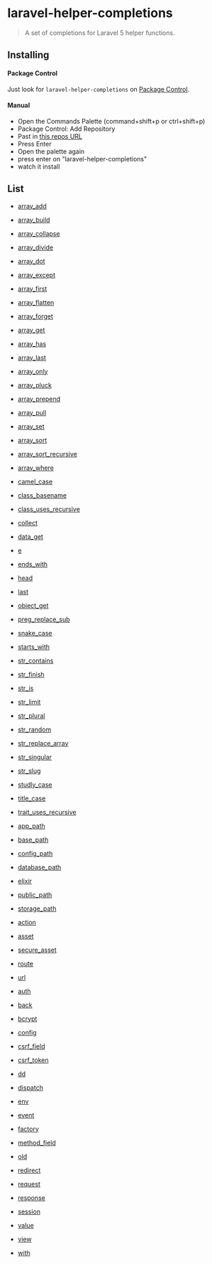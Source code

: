 # laravel-helper-completions

> A set of completions for Laravel 5 helper functions.

## Installing

#### Package Control

Just look for `laravel-helper-completions` on [Package Control](https://sublime.wbond.net/packages/).

#### Manual

* Open the Commands Palette (command+shift+p or ctrl+shift+p)
* Package Control: Add Repository
* Past in [this repos URL](https://github.com/james2doyle/laravel-helper-completions)
* Press Enter
* Open the palette again
* press enter on "laravel-helper-completions"
* watch it install

## List

* [array_add](https://laravel.com/docs/master/helpers#method-array-add)
* [array_build](https://laravel.com/docs/master/helpers#method-array-build)
* [array_collapse](https://laravel.com/docs/master/helpers#method-array-collapse)
* [array_divide](https://laravel.com/docs/master/helpers#method-array-divide)
* [array_dot](https://laravel.com/docs/master/helpers#method-array-dot)
* [array_except](https://laravel.com/docs/master/helpers#method-array-except)
* [array_first](https://laravel.com/docs/master/helpers#method-array-first)
* [array_flatten](https://laravel.com/docs/master/helpers#method-array-flatten)
* [array_forget](https://laravel.com/docs/master/helpers#method-array-forget)
* [array_get](https://laravel.com/docs/master/helpers#method-array-get)
* [array_has](https://laravel.com/docs/master/helpers#method-array-has)
* [array_last](https://laravel.com/docs/master/helpers#method-array-last)
* [array_only](https://laravel.com/docs/master/helpers#method-array-only)
* [array_pluck](https://laravel.com/docs/master/helpers#method-array-pluck)
* [array_prepend](https://laravel.com/docs/master/helpers#method-array-prepend)
* [array_pull](https://laravel.com/docs/master/helpers#method-array-pull)
* [array_set](https://laravel.com/docs/master/helpers#method-array-set)
* [array_sort](https://laravel.com/docs/master/helpers#method-array-sort)
* [array_sort_recursive](https://laravel.com/docs/master/helpers#method-array-sort-recursive)
* [array_where](https://laravel.com/docs/master/helpers#method-array-where)
* [camel_case](https://laravel.com/docs/master/helpers#method-camel-case)
* [class_basename](https://laravel.com/docs/master/helpers#method-class-basename)
* [class_uses_recursive](https://laravel.com/docs/master/helpers#method-class-uses-recursive)
* [collect](https://laravel.com/docs/master/helpers#method-collect)
* [data_get](https://laravel.com/docs/master/helpers#method-data-get)
* [e](https://laravel.com/docs/master/helpers#method-e)
* [ends_with](https://laravel.com/docs/master/helpers#method-ends-with)
* [head](https://laravel.com/docs/master/helpers#method-head)
* [last](https://laravel.com/docs/master/helpers#method-last)
* [object_get](https://laravel.com/docs/master/helpers#method-object-get)
* [preg_replace_sub](https://laravel.com/docs/master/helpers#method-preg-replace-sub)
* [snake_case](https://laravel.com/docs/master/helpers#method-snake-case)
* [starts_with](https://laravel.com/docs/master/helpers#method-starts-with)
* [str_contains](https://laravel.com/docs/master/helpers#method-str-contains)
* [str_finish](https://laravel.com/docs/master/helpers#method-str-finish)
* [str_is](https://laravel.com/docs/master/helpers#method-str-is)
* [str_limit](https://laravel.com/docs/master/helpers#method-str-limit)
* [str_plural](https://laravel.com/docs/master/helpers#method-str-plural)
* [str_random](https://laravel.com/docs/master/helpers#method-str-random)
* [str_replace_array](https://laravel.com/docs/master/helpers#method-str-replace-array)
* [str_singular](https://laravel.com/docs/master/helpers#method-str-singular)
* [str_slug](https://laravel.com/docs/master/helpers#method-str-slug)
* [studly_case](https://laravel.com/docs/master/helpers#method-studly-case)
* [title_case](https://laravel.com/docs/master/helpers#method-title-case)
* [trait_uses_recursive](https://laravel.com/docs/master/helpers#method-trait-uses-recursive)

* [app_path](https://laravel.com/docs/master/helpers#method-app-path)
* [base_path](https://laravel.com/docs/master/helpers#method-base-path)
* [config_path](https://laravel.com/docs/master/helpers#method-config-path)
* [database_path](https://laravel.com/docs/master/helpers#method-database-path)
* [elixir](https://laravel.com/docs/master/helpers#method-elixir)
* [public_path](https://laravel.com/docs/master/helpers#method-public-path)
* [storage_path](https://laravel.com/docs/master/helpers#method-storage-path)

* [action](https://laravel.com/docs/master/helpers#method-action)
* [asset](https://laravel.com/docs/master/helpers#method-asset)
* [secure_asset](https://laravel.com/docs/master/helpers#method-secure-asset)
* [route](https://laravel.com/docs/master/helpers#method-route)
* [url](https://laravel.com/docs/master/helpers#method-url)

* [auth](https://laravel.com/docs/master/helpers#method-auth)
* [back](https://laravel.com/docs/master/helpers#method-back)
* [bcrypt](https://laravel.com/docs/master/helpers#method-bcrypt)
* [config](https://laravel.com/docs/master/helpers#method-config)
* [csrf_field](https://laravel.com/docs/master/helpers#method-csrf-field)
* [csrf_token](https://laravel.com/docs/master/helpers#method-csrf-token)
* [dd](https://laravel.com/docs/master/helpers#method-dd)
* [dispatch](https://laravel.com/docs/master/helpers#method-dispatch)
* [env](https://laravel.com/docs/master/helpers#method-env)
* [event](https://laravel.com/docs/master/helpers#method-event)
* [factory](https://laravel.com/docs/master/helpers#method-factory)
* [method_field](https://laravel.com/docs/master/helpers#method-method-field)
* [old](https://laravel.com/docs/master/helpers#method-old)
* [redirect](https://laravel.com/docs/master/helpers#method-redirect)
* [request](https://laravel.com/docs/master/helpers#method-request)
* [response](https://laravel.com/docs/master/helpers#method-response)
* [session](https://laravel.com/docs/master/helpers#method-session)
* [value](https://laravel.com/docs/master/helpers#method-value)
* [view](https://laravel.com/docs/master/helpers#method-view)
* [with](https://laravel.com/docs/master/helpers#method-with)